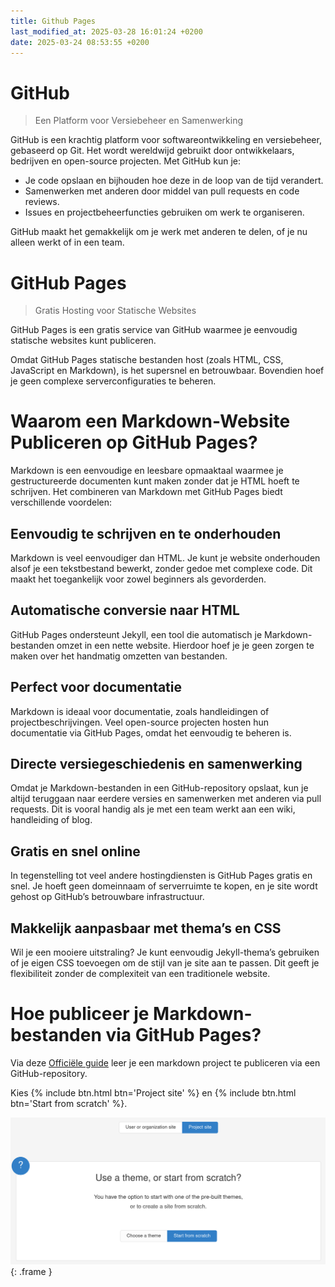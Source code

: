 ```yaml
---
title: Github Pages
last_modified_at: 2025-03-28 16:01:24 +0200
date: 2025-03-24 08:53:55 +0200
---
```


# GitHub

> Een Platform voor Versiebeheer en Samenwerking

GitHub is een krachtig platform voor softwareontwikkeling en versiebeheer, gebaseerd op Git. Het wordt wereldwijd gebruikt door ontwikkelaars, bedrijven en open-source projecten. Met GitHub kun je:

- Je code opslaan en bijhouden hoe deze in de loop van de tijd verandert.
- Samenwerken met anderen door middel van pull requests en code reviews.
- Issues en projectbeheerfuncties gebruiken om werk te organiseren.

GitHub maakt het gemakkelijk om je werk met anderen te delen, of je nu alleen werkt of in een team.

# GitHub Pages

> Gratis Hosting voor Statische Websites

GitHub Pages is een gratis service van GitHub waarmee je eenvoudig statische websites kunt publiceren.

Omdat GitHub Pages statische bestanden host (zoals HTML, CSS, JavaScript en Markdown), is het supersnel en betrouwbaar. Bovendien hoef je geen complexe serverconfiguraties te beheren.

# Waarom een Markdown-Website Publiceren op GitHub Pages?

Markdown is een eenvoudige en leesbare opmaaktaal waarmee je gestructureerde documenten kunt maken zonder dat je HTML hoeft te schrijven. Het combineren van Markdown met GitHub Pages biedt verschillende voordelen:

## Eenvoudig te schrijven en te onderhouden

Markdown is veel eenvoudiger dan HTML. Je kunt je website onderhouden alsof je een tekstbestand bewerkt, zonder gedoe met complexe code. Dit maakt het toegankelijk voor zowel beginners als gevorderden.

## Automatische conversie naar HTML

GitHub Pages ondersteunt Jekyll, een tool die automatisch je Markdown-bestanden omzet in een nette website. Hierdoor hoef je je geen zorgen te maken over het handmatig omzetten van bestanden.

## Perfect voor documentatie

Markdown is ideaal voor documentatie, zoals handleidingen of projectbeschrijvingen. Veel open-source projecten hosten hun documentatie via GitHub Pages, omdat het eenvoudig te beheren is.

## Directe versiegeschiedenis en samenwerking

Omdat je Markdown-bestanden in een GitHub-repository opslaat, kun je altijd teruggaan naar eerdere versies en samenwerken met anderen via pull requests. Dit is vooral handig als je met een team werkt aan een wiki, handleiding of blog.

## Gratis en snel online

In tegenstelling tot veel andere hostingdiensten is GitHub Pages gratis en snel. Je hoeft geen domeinnaam of serverruimte te kopen, en je site wordt gehost op GitHub’s betrouwbare infrastructuur.

## Makkelijk aanpasbaar met thema’s en CSS

Wil je een mooiere uitstraling? Je kunt eenvoudig Jekyll-thema’s gebruiken of je eigen CSS toevoegen om de stijl van je site aan te passen. Dit geeft je flexibiliteit zonder de complexiteit van een traditionele website.

# Hoe publiceer je Markdown-bestanden via GitHub Pages?

Via deze [Officiële guide](https://pages.github.com/) leer je een markdown project te publiceren via een GitHub-repository.

Kies {% include btn.html btn='Project site' %} en {% include btn.html btn='Start from scratch' %}.

![](images/github-pages-guide.png){: .frame }
